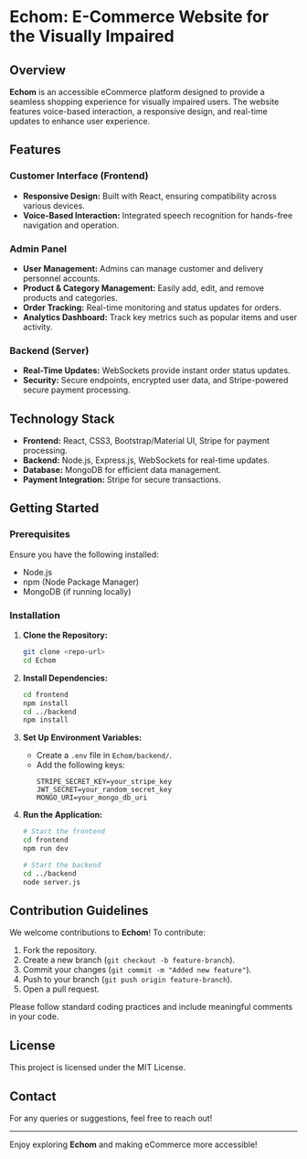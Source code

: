 # Echom: E-Commerce Website for the Visually Impaired

## Overview
**Echom** is an accessible eCommerce platform designed to provide a seamless shopping experience for visually impaired users. The website features voice-based interaction, a responsive design, and real-time updates to enhance user experience. 

## Features

### Customer Interface (Frontend)
- **Responsive Design:** Built with React, ensuring compatibility across various devices.
- **Voice-Based Interaction:** Integrated speech recognition for hands-free navigation and operation.

### Admin Panel
- **User Management:** Admins can manage customer and delivery personnel accounts.
- **Product & Category Management:** Easily add, edit, and remove products and categories.
- **Order Tracking:** Real-time monitoring and status updates for orders.
- **Analytics Dashboard:** Track key metrics such as popular items and user activity.

### Backend (Server)
- **Real-Time Updates:** WebSockets provide instant order status updates.
- **Security:** Secure endpoints, encrypted user data, and Stripe-powered secure payment processing.

## Technology Stack
- **Frontend:** React, CSS3, Bootstrap/Material UI, Stripe for payment processing.
- **Backend:** Node.js, Express.js, WebSockets for real-time updates.
- **Database:** MongoDB for efficient data management.
- **Payment Integration:** Stripe for secure transactions.

## Getting Started

### Prerequisites
Ensure you have the following installed:
- Node.js
- npm (Node Package Manager)
- MongoDB (if running locally)

### Installation
1. **Clone the Repository:**
   ```bash
   git clone <repo-url>
   cd Echom
   ```
2. **Install Dependencies:**
   ```bash
   cd frontend
   npm install
   cd ../backend
   npm install
   ```
3. **Set Up Environment Variables:**
   - Create a `.env` file in `Echom/backend/`.
   - Add the following keys:
     ```env
     STRIPE_SECRET_KEY=your_stripe_key
     JWT_SECRET=your_random_secret_key
     MONGO_URI=your_mongo_db_uri
     ```

4. **Run the Application:**
   ```bash
   # Start the frontend
   cd frontend
   npm run dev
   
   # Start the backend
   cd ../backend
   node server.js
   ```

## Contribution Guidelines
We welcome contributions to **Echom**! To contribute:
1. Fork the repository.
2. Create a new branch (`git checkout -b feature-branch`).
3. Commit your changes (`git commit -m "Added new feature"`).
4. Push to your branch (`git push origin feature-branch`).
5. Open a pull request.

Please follow standard coding practices and include meaningful comments in your code.

## License
This project is licensed under the MIT License.

## Contact
For any queries or suggestions, feel free to reach out!

---
Enjoy exploring **Echom** and making eCommerce more accessible!
